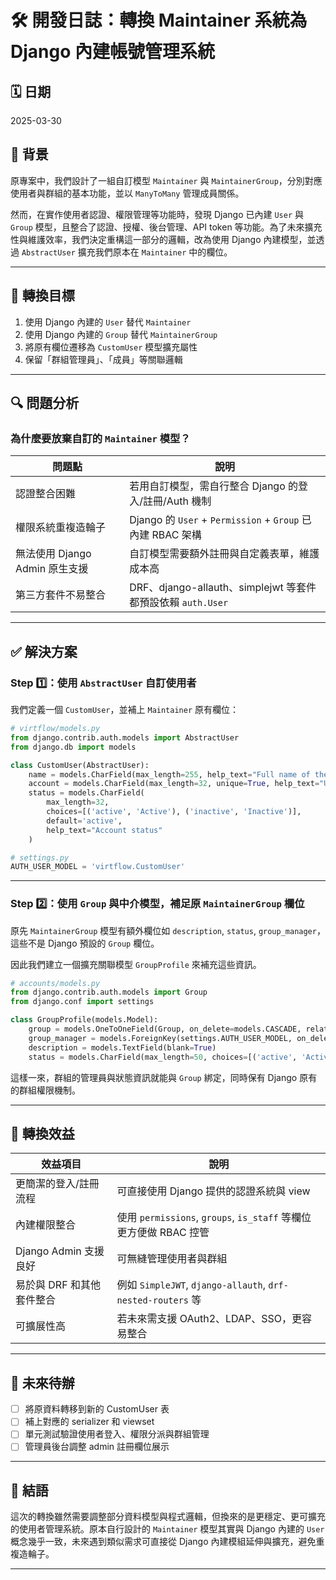 # 🛠️ 開發日誌：轉換 Maintainer 系統為 Django 內建帳號管理系統

## 🗓️ 日期

2025-03-30

## 📘 背景

原專案中，我們設計了一組自訂模型 `Maintainer` 與 `MaintainerGroup`，分別對應使用者與群組的基本功能，並以 `ManyToMany` 管理成員關係。

然而，在實作使用者認證、權限管理等功能時，發現 Django 已內建 `User` 與 `Group` 模型，且整合了認證、授權、後台管理、API token 等功能。為了未來擴充性與維護效率，我們決定重構這一部分的邏輯，改為使用 Django 內建模型，並透過 `AbstractUser` 擴充我們原本在 `Maintainer` 中的欄位。

---

## 🎯 轉換目標

1. 使用 Django 內建的 `User` 替代 `Maintainer`
2. 使用 Django 內建的 `Group` 替代 `MaintainerGroup`
3. 將原有欄位遷移為 `CustomUser` 模型擴充屬性
4. 保留「群組管理員」、「成員」等關聯邏輯

---

## 🔍 問題分析

### 為什麼要放棄自訂的 `Maintainer` 模型？

| 問題點 | 說明 |
|--------|------|
| 認證整合困難 | 若用自訂模型，需自行整合 Django 的登入/註冊/Auth 機制 |
| 權限系統重複造輪子 | Django 的 `User` + `Permission` + `Group` 已內建 RBAC 架構 |
| 無法使用 Django Admin 原生支援 | 自訂模型需要額外註冊與自定義表單，維護成本高 |
| 第三方套件不易整合 | DRF、django-allauth、simplejwt 等套件都預設依賴 `auth.User` |

---

## ✅ 解決方案

### Step 1️⃣：使用 `AbstractUser` 自訂使用者

我們定義一個 `CustomUser`，並補上 `Maintainer` 原有欄位：

```python
# virtflow/models.py
from django.contrib.auth.models import AbstractUser
from django.db import models

class CustomUser(AbstractUser):
    name = models.CharField(max_length=255, help_text="Full name of the maintainer")
    account = models.CharField(max_length=32, unique=True, help_text="Unique account identifier")
    status = models.CharField(
        max_length=32,
        choices=[('active', 'Active'), ('inactive', 'Inactive')],
        default='active',
        help_text="Account status"
    )
```

```python
# settings.py
AUTH_USER_MODEL = 'virtflow.CustomUser'
```

---

### Step 2️⃣：使用 `Group` 與中介模型，補足原 `MaintainerGroup` 欄位

原先 `MaintainerGroup` 模型有額外欄位如 `description`, `status`, `group_manager`，這些不是 Django 預設的 `Group` 欄位。

因此我們建立一個擴充關聯模型 `GroupProfile` 來補充這些資訊。

```python
# accounts/models.py
from django.contrib.auth.models import Group
from django.conf import settings

class GroupProfile(models.Model):
    group = models.OneToOneField(Group, on_delete=models.CASCADE, related_name='profile')
    group_manager = models.ForeignKey(settings.AUTH_USER_MODEL, on_delete=models.CASCADE, related_name='managed_groups')
    description = models.TextField(blank=True)
    status = models.CharField(max_length=50, choices=[('active', 'Active'), ('inactive', 'Inactive')], default='active')
```

這樣一來，群組的管理員與狀態資訊就能與 `Group` 綁定，同時保有 Django 原有的群組權限機制。

---

## 🚀 轉換效益

| 效益項目 | 說明 |
|----------|------|
| 更簡潔的登入/註冊流程 | 可直接使用 Django 提供的認證系統與 view |
| 內建權限整合 | 使用 `permissions`, `groups`, `is_staff` 等欄位更方便做 RBAC 控管 |
| Django Admin 支援良好 | 可無縫管理使用者與群組 |
| 易於與 DRF 和其他套件整合 | 例如 `SimpleJWT`, `django-allauth`, `drf-nested-routers` 等 |
| 可擴展性高 | 若未來需支援 OAuth2、LDAP、SSO，更容易整合 |

---

## 📝 未來待辦

- [ ] 將原資料轉移到新的 CustomUser 表
- [ ] 補上對應的 serializer 和 viewset
- [ ] 單元測試驗證使用者登入、權限分派與群組管理
- [ ] 管理員後台調整 admin 註冊欄位展示

---

## 👋 結語

這次的轉換雖然需要調整部分資料模型與程式邏輯，但換來的是更穩定、更可擴充的使用者管理系統。原本自行設計的 `Maintainer` 模型其實與 Django 內建的 `User` 概念幾乎一致，未來遇到類似需求可直接從 Django 內建模組延伸與擴充，避免重複造輪子。

---
